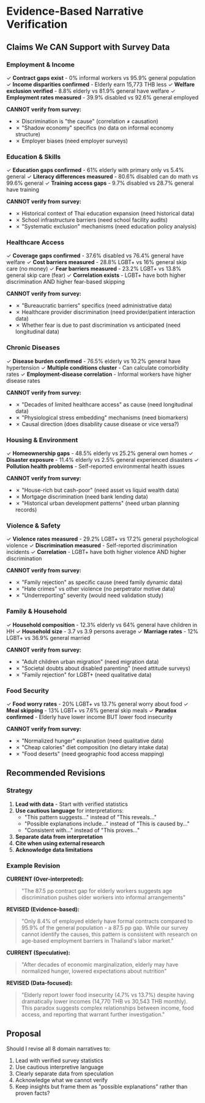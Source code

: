 # Evidence-Based Narrative Verification

## Claims We CAN Support with Survey Data

### Employment & Income
✓ **Contract gaps exist** - 0% informal workers vs 95.9% general population
✓ **Income disparities confirmed** - Elderly earn 15,773 THB less
✓ **Welfare exclusion verified** - 8.8% elderly vs 81.9% general have welfare
✓ **Employment rates measured** - 39.9% disabled vs 92.6% general employed

**CANNOT verify from survey:**
- ✗ Discrimination is "the cause" (correlation ≠ causation)
- ✗ "Shadow economy" specifics (no data on informal economy structure)
- ✗ Employer biases (need employer surveys)

### Education & Skills
✓ **Education gaps confirmed** - 61% elderly with primary only vs 5.4% general
✓ **Literacy differences measured** - 80.6% disabled can do math vs 99.6% general
✓ **Training access gaps** - 9.7% disabled vs 28.7% general have training

**CANNOT verify from survey:**
- ✗ Historical context of Thai education expansion (need historical data)
- ✗ School infrastructure barriers (need school facility audits)
- ✗ "Systematic exclusion" mechanisms (need education policy analysis)

### Healthcare Access
✓ **Coverage gaps confirmed** - 37.6% disabled vs 76.4% general have welfare
✓ **Cost barriers measured** - 28.8% LGBT+ vs 16% general skip care (no money)
✓ **Fear barriers measured** - 23.2% LGBT+ vs 13.8% general skip care (fear)
✓ **Correlation exists** - LGBT+ have both higher discrimination AND higher fear-based skipping

**CANNOT verify from survey:**
- ✗ "Bureaucratic barriers" specifics (need administrative data)
- ✗ Healthcare provider discrimination (need provider/patient interaction data)
- ✗ Whether fear is due to past discrimination vs anticipated (need longitudinal data)

### Chronic Diseases
✓ **Disease burden confirmed** - 76.5% elderly vs 10.2% general have hypertension
✓ **Multiple conditions cluster** - Can calculate comorbidity rates
✓ **Employment-disease correlation** - Informal workers have higher disease rates

**CANNOT verify from survey:**
- ✗ "Decades of limited healthcare access" as cause (need longitudinal data)
- ✗ "Physiological stress embedding" mechanisms (need biomarkers)
- ✗ Causal direction (does disability cause disease or vice versa?)

### Housing & Environment
✓ **Homeownership gaps** - 48.5% elderly vs 25.2% general own homes
✓ **Disaster exposure** - 11.4% elderly vs 2.5% general experienced disasters
✓ **Pollution health problems** - Self-reported environmental health issues

**CANNOT verify from survey:**
- ✗ "House-rich but cash-poor" (need asset vs liquid wealth data)
- ✗ Mortgage discrimination (need bank lending data)
- ✗ "Historical urban development patterns" (need urban planning records)

### Violence & Safety
✓ **Violence rates measured** - 29.2% LGBT+ vs 17.2% general psychological violence
✓ **Discrimination measured** - Self-reported discrimination incidents
✓ **Correlation** - LGBT+ have both higher violence AND higher discrimination

**CANNOT verify from survey:**
- ✗ "Family rejection" as specific cause (need family dynamic data)
- ✗ "Hate crimes" vs other violence (no perpetrator motive data)
- ✗ "Underreporting" severity (would need validation study)

### Family & Household
✓ **Household composition** - 12.3% elderly vs 64% general have children in HH
✓ **Household size** - 3.7 vs 3.9 persons average
✓ **Marriage rates** - 12% LGBT+ vs 36.9% general married

**CANNOT verify from survey:**
- ✗ "Adult children urban migration" (need migration data)
- ✗ "Societal doubts about disabled parenting" (need attitude surveys)
- ✗ "Family rejection" for LGBT+ (need qualitative data)

### Food Security
✓ **Food worry rates** - 20% LGBT+ vs 13.7% general worry about food
✓ **Meal skipping** - 13% LGBT+ vs 7.6% general skip meals
✓ **Paradox confirmed** - Elderly have lower income BUT lower food insecurity

**CANNOT verify from survey:**
- ✗ "Normalized hunger" explanation (need qualitative data)
- ✗ "Cheap calories" diet composition (no dietary intake data)
- ✗ "Food deserts" (need geographic food access mapping)

## Recommended Revisions

### Strategy
1. **Lead with data** - Start with verified statistics
2. **Use cautious language** for interpretations:
   - "This pattern suggests..." instead of "This reveals..."
   - "Possible explanations include..." instead of "This is caused by..."
   - "Consistent with..." instead of "This proves..."
3. **Separate data from interpretation**
4. **Cite when using external research**
5. **Acknowledge data limitations**

### Example Revision

**CURRENT (Over-interpreted):**
> "The 87.5 pp contract gap for elderly workers suggests age discrimination pushes older workers into informal arrangements"

**REVISED (Evidence-based):**
> "Only 8.4% of employed elderly have formal contracts compared to 95.9% of the general population - a 87.5 pp gap. While our survey cannot identify the causes, this pattern is consistent with research on age-based employment barriers in Thailand's labor market."

**CURRENT (Speculative):**
> "After decades of economic marginalization, elderly may have normalized hunger, lowered expectations about nutrition"

**REVISED (Data-focused):**
> "Elderly report lower food insecurity (4.7% vs 13.7%) despite having dramatically lower incomes (14,770 THB vs 30,543 THB monthly). This paradox suggests complex relationships between income, food access, and reporting that warrant further investigation."

## Proposal

Should I revise all 8 domain narratives to:
1. Lead with verified survey statistics
2. Use cautious interpretive language
3. Clearly separate data from speculation
4. Acknowledge what we cannot verify
5. Keep insights but frame them as "possible explanations" rather than proven facts?
